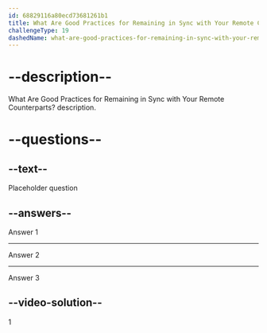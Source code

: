 ```yaml
---
id: 68829116a80ecd73681261b1
title: What Are Good Practices for Remaining in Sync with Your Remote Counterparts?
challengeType: 19
dashedName: what-are-good-practices-for-remaining-in-sync-with-your-remote-counterparts
---
```


# --description--

What Are Good Practices for Remaining in Sync with Your Remote Counterparts? description.

# --questions--

## --text--

Placeholder question

## --answers--

Answer 1

---

Answer 2

---

Answer 3

## --video-solution--

1
